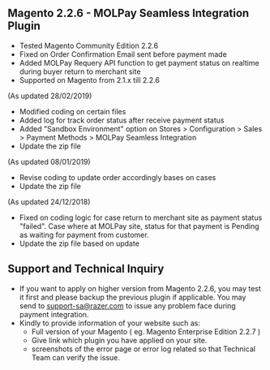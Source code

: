 ## Magento 2.2.6 - MOLPay Seamless Integration Plugin
- Tested Magento Community Edition 2.2.6
- Fixed on Order Confirmation Email sent before payment made
- Added MOLPay Requery API function to get payment status on realtime during buyer return to merchant site 
- Supported on Magento from 2.1.x till 2.2.6 

(As updated 28/02/2019)
- Modified coding on certain files
- Added log for track order status after receive payment status
- Added "Sandbox Environment" option on Stores > Configuration > Sales > Payment Methods > MOLPay Seamless Integration 
- Update the zip file

(As updated 08/01/2019)
- Revise coding to update order accordingly bases on cases
- Update the zip file

(As updated 24/12/2018)
- Fixed on coding logic for case return to merchant site as payment status "failed". Case where at MOLPay site, status for that payment is Pending as waiting for payment from customer. 
- Update the zip file based on update

## Support and Technical Inquiry
- If you want to apply on higher version from Magento 2.2.6, you may test it first and please backup the previous plugin if applicable.
  You may send to support-sa@razer.com to issue any problem face during payment integration. 
- Kindly to provide information of your website such as:
  - Full version of your Magento ( eg. Magento Enterprise Edition 2.2.7 )
  - Give link which plugin you have applied on your site.
  - screenshots of the error page or error log related
  so that Technical Team can verify the issue.
